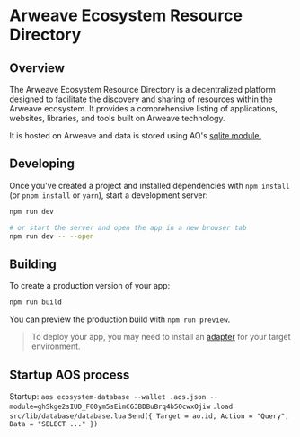 # Arweave Ecosystem Resource Directory

## Overview

The Arweave Ecosystem Resource Directory is a decentralized platform designed to facilitate the discovery and sharing of resources within the Arweave ecosystem. It provides a comprehensive listing of applications, websites, libraries, and tools built on Arweave technology.

It is hosted on Arweave and data is stored using AO's [sqlite module.](https://github.com/permaweb/aos-sqlite)

## Developing

Once you've created a project and installed dependencies with `npm install` (or `pnpm install` or `yarn`), start a development server:

```bash
npm run dev

# or start the server and open the app in a new browser tab
npm run dev -- --open
```

## Building

To create a production version of your app:

```bash
npm run build
```

You can preview the production build with `npm run preview`.

> To deploy your app, you may need to install an [adapter](https://kit.svelte.dev/docs/adapters) for your target environment.

## Startup AOS process

Startup:
`aos ecosystem-database --wallet .aos.json --module=ghSkge2sIUD_F00ym5sEimC63BDBuBrq4b5OcwxOjiw`
`.load src/lib/database/database.lua`
`Send({ Target = ao.id, Action = "Query", Data = "SELECT ..." })`
